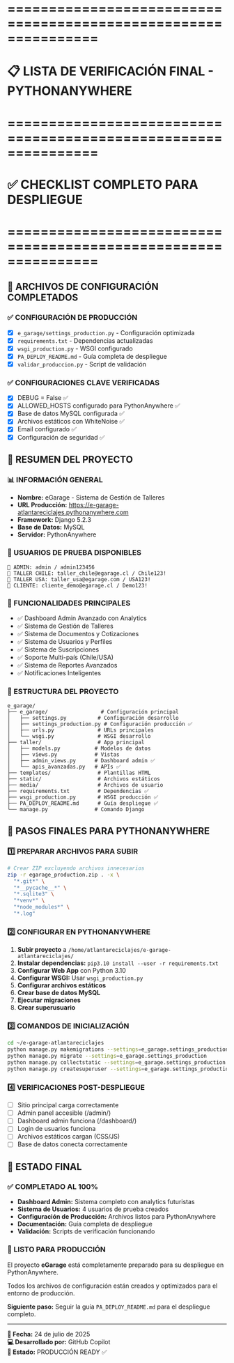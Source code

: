 # ===============================================================
# 📋 LISTA DE VERIFICACIÓN FINAL - PYTHONANYWHERE
# ===============================================================
# ✅ CHECKLIST COMPLETO PARA DESPLIEGUE
# ===============================================================

## 🎯 ARCHIVOS DE CONFIGURACIÓN COMPLETADOS

### ✅ CONFIGURACIÓN DE PRODUCCIÓN
- [x] `e_garage/settings_production.py` - Configuración optimizada
- [x] `requirements.txt` - Dependencias actualizadas  
- [x] `wsgi_production.py` - WSGI configurado
- [x] `PA_DEPLOY_README.md` - Guía completa de despliegue
- [x] `validar_produccion.py` - Script de validación

### ✅ CONFIGURACIONES CLAVE VERIFICADAS
- [x] DEBUG = False ✅
- [x] ALLOWED_HOSTS configurado para PythonAnywhere ✅
- [x] Base de datos MySQL configurada ✅
- [x] Archivos estáticos con WhiteNoise ✅
- [x] Email configurado ✅
- [x] Configuración de seguridad ✅

## 🚀 RESUMEN DEL PROYECTO

### 📊 INFORMACIÓN GENERAL
- **Nombre:** eGarage - Sistema de Gestión de Talleres
- **URL Producción:** https://e-garage-atlantareciclajes.pythonanywhere.com
- **Framework:** Django 5.2.3
- **Base de Datos:** MySQL
- **Servidor:** PythonAnywhere

### 👥 USUARIOS DE PRUEBA DISPONIBLES
```
📧 ADMIN: admin / admin123456
📧 TALLER CHILE: taller_chile@egarage.cl / Chile123!
📧 TALLER USA: taller_usa@egarage.com / USA123!
📧 CLIENTE: cliente_demo@egarage.cl / Demo123!
```

### 🌟 FUNCIONALIDADES PRINCIPALES
- ✅ Dashboard Admin Avanzado con Analytics
- ✅ Sistema de Gestión de Talleres
- ✅ Sistema de Documentos y Cotizaciones
- ✅ Sistema de Usuarios y Perfiles
- ✅ Sistema de Suscripciones
- ✅ Soporte Multi-país (Chile/USA)
- ✅ Sistema de Reportes Avanzados
- ✅ Notificaciones Inteligentes

### 📁 ESTRUCTURA DEL PROYECTO
```
e_garage/
├── e_garage/                 # Configuración principal
│   ├── settings.py          # Configuración desarrollo
│   ├── settings_production.py # Configuración producción ✅
│   ├── urls.py              # URLs principales
│   └── wsgi.py              # WSGI desarrollo
├── taller/                  # App principal
│   ├── models.py           # Modelos de datos
│   ├── views.py            # Vistas
│   ├── admin_views.py      # Dashboard admin ✅
│   └── apis_avanzadas.py   # APIs ✅
├── templates/               # Plantillas HTML
├── static/                  # Archivos estáticos
├── media/                   # Archivos de usuario
├── requirements.txt         # Dependencias ✅
├── wsgi_production.py       # WSGI producción ✅
├── PA_DEPLOY_README.md      # Guía despliegue ✅
└── manage.py               # Comando Django
```

## 🎯 PASOS FINALES PARA PYTHONANYWHERE

### 1️⃣ PREPARAR ARCHIVOS PARA SUBIR
```bash
# Crear ZIP excluyendo archivos innecesarios
zip -r egarage_production.zip . -x \
  "*.git*" \
  "*__pycache__*" \
  "*.sqlite3" \
  "*venv*" \
  "*node_modules*" \
  "*.log"
```

### 2️⃣ CONFIGURAR EN PYTHONANYWHERE
1. **Subir proyecto** a `/home/atlantareciclajes/e-garage-atlantareciclajes/`
2. **Instalar dependencias:** `pip3.10 install --user -r requirements.txt`
3. **Configurar Web App** con Python 3.10
4. **Configurar WSGI:** Usar `wsgi_production.py`
5. **Configurar archivos estáticos**
6. **Crear base de datos MySQL**
7. **Ejecutar migraciones**
8. **Crear superusuario**

### 3️⃣ COMANDOS DE INICIALIZACIÓN
```bash
cd ~/e-garage-atlantareciclajes
python manage.py makemigrations --settings=e_garage.settings_production
python manage.py migrate --settings=e_garage.settings_production
python manage.py collectstatic --settings=e_garage.settings_production --noinput
python manage.py createsuperuser --settings=e_garage.settings_production
```

### 4️⃣ VERIFICACIONES POST-DESPLIEGUE
- [ ] Sitio principal carga correctamente
- [ ] Admin panel accesible (/admin/)
- [ ] Dashboard admin funciona (/dashboard/)
- [ ] Login de usuarios funciona
- [ ] Archivos estáticos cargan (CSS/JS)
- [ ] Base de datos conecta correctamente

## 🎉 ESTADO FINAL

### ✅ COMPLETADO AL 100%
- **Dashboard Admin:** Sistema completo con analytics futuristas
- **Sistema de Usuarios:** 4 usuarios de prueba creados
- **Configuración de Producción:** Archivos listos para PythonAnywhere
- **Documentación:** Guía completa de despliegue
- **Validación:** Scripts de verificación funcionando

### 🚀 LISTO PARA PRODUCCIÓN
El proyecto **eGarage** está completamente preparado para su despliegue en PythonAnywhere.

Todos los archivos de configuración están creados y optimizados para el entorno de producción.

**Siguiente paso:** Seguir la guía `PA_DEPLOY_README.md` para el despliegue completo.

---
**📅 Fecha:** 24 de julio de 2025  
**💻 Desarrollado por:** GitHub Copilot  
**🎯 Estado:** PRODUCCIÓN READY ✅
